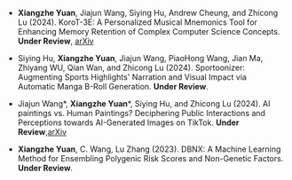 - **Xiangzhe Yuan**, Jiajun Wang, Siying Hu, Andrew Cheung, and Zhicong Lu (2024). KoroT-3E: A Personalized Musical Mnemonics Tool for Enhancing Memory Retention of Complex Computer Science Concepts. **Under Review**, [arXiv](https://arxiv.org/abs/2409.10446)

- Siying Hu, **Xiangzhe Yuan**, Jiajun Wang, PiaoHong Wang, Jian Ma, Zhiyang WU, Qian Wan, and Zhicong Lu (2024). Sportoonizer: Augmenting Sports Highlights' Narration and Visual Impact via Automatic Manga B-Roll Generation. **Under Review**.

- Jiajun Wang*, **Xiangzhe Yuan***, Siying Hu, and Zhicong Lu (2024). AI paintings vs. Human Paintings? Deciphering Public Interactions and Perceptions towards AI-Generated Images on TikTok. **Under Review**,[arXiv](https://arxiv.org/abs/2409.11911)

- **Xiangzhe Yuan**, C. Wang, Lu Zhang (2023). DBNX: A Machine Learning Method for Ensembling Polygenic Risk Scores and Non-Genetic Factors. **Under Review**.
